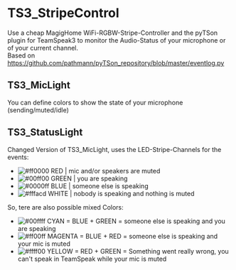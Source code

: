 # TS3_StripeControl
Use a cheap MagigHome WiFi-RGBW-Stripe-Controller and the pyTSon plugin for TeamSpeak3 to monitor the Audio-Status of your microphone or of your current channel. <br />
Based on https://github.com/pathmann/pyTSon_repository/blob/master/eventlog.py

## TS3_MicLight
You can define colors to show the state of your microphone (sending/muted/idle)

## TS3_StatusLight
Changed Version of TS3_MicLight, uses the LED-Stripe-Channels for the events: <br />
- ![#ff0000](https://placehold.it/15/ff0000/000000?text=+) RED    | mic and/or speakers are muted <br />
- ![#00ff00](https://placehold.it/15/00ff00/000000?text=+) GREEN  | you are speaking <br />
- ![#0000ff](https://placehold.it/15/0000ff/000000?text=+) BLUE   | someone else is speaking <br />
- ![#fffacd](https://placehold.it/15/fffacd/000000?text=+) WHITE  | nobody is speaking and nothing is muted <br />

So, tere are also possible mixed Colors: <br />
- ![#00ffff](https://placehold.it/15/00ffff/000000?text=+) CYAN    = BLUE + GREEN = someone else is speaking and you are speaking <br />
- ![#ff00ff](https://placehold.it/15/ff00ff/000000?text=+) MAGENTA = BLUE + RED   = someone else is speaking and your mic is muted <br />
- ![#ffff00](https://placehold.it/15/ffff00/000000?text=+) YELLOW  = RED + GREEN  = Something went really wrong, you can't speak in TeamSpeak while your mic is muted
